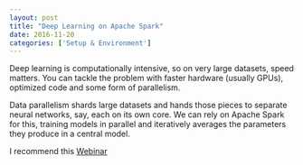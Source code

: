 ```yaml
---
layout: post
title: "Deep Learning on Apache Spark"
date: 2016-11-20
categories: ['Setup & Environment']
---
```


Deep learning is computationally intensive, so on very large datasets, speed matters. You can tackle the problem with faster hardware (usually GPUs), optimized code and some form of parallelism.

Data parallelism shards large datasets and hands those pieces to separate neural networks, say, each on its own core. We can rely on Apache Spark for this, training models in parallel and iteratively averages the parameters they produce in a central model. 

I recommend this [Webinar](http://go.databricks.com/spark-mllib-from-quick-start-to-scikit-learn)
